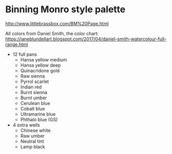 # Binning Monro style palette

<http://www.littlebrassbox.com/BM%20Page.html>

All colors from Daniel Smith, the color chart:
<https://janeblundellart.blogspot.com/2017/04/daniel-smith-watercolour-full-range.html>

* 12 full pans
  * Hansa yellow medium
  * Hansa yellow deep
  * Quinacridone gold
  * Raw sienna
  * Pyrrol scarlet
  * Indian red
  * Burnt sienna
  * Burnt umber
  * Cerulean blue
  * Cobalt blue
  * Ultramarine blue
  * Phthalo blue (GS)
* 4 extra wells
  * Chinese white
  * Raw umber
  * Neutral tint
  * Lamp black

